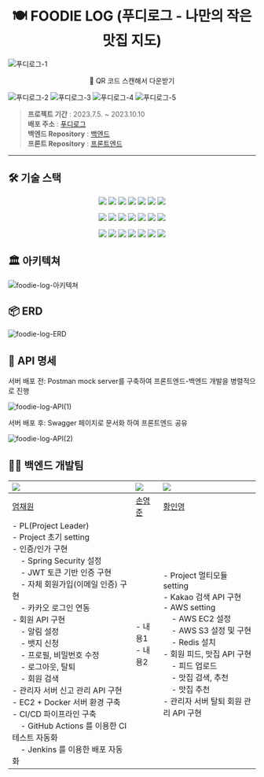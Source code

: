<div align=center><h1> 🍽️ FOODIE LOG (푸디로그 - 나만의 작은 맛집 지도) </h1></div>

![푸디로그-1](https://github.com/FoodieLog/foodie-log-server/assets/65496092/07c50a19-4e13-40d8-a644-faf0db9ca3cc)
<div align=center>🔼 QR 코드 스캔해서 다운받기 </div>

![푸디로그-2](https://github.com/FoodieLog/foodie-log-server/assets/65496092/4d56472a-06e9-42ee-951c-a7a91911133f)
![푸디로그-3](https://github.com/FoodieLog/foodie-log-server/assets/65496092/a6444321-57fe-4e74-be79-886ba5413a49)
![푸디로그-4](https://github.com/FoodieLog/foodie-log-server/assets/65496092/1d2283bc-b1f7-4fe4-9ac1-8562de8950f5)
![푸디로그-5](https://github.com/FoodieLog/foodie-log-server/assets/65496092/396d6204-0922-494c-8cc1-ec251000bae0)


> **프로젝트 기간** : 2023.7.5. ~ 2023.10.10 <br>
> **배포 주소** : [푸디로그](https://www.foodielog.shop)<br>
> **백엔드 Repository** : [백엔드](https://github.com/FoodieLog/foodie-log-server) <br>
> **프론트 Repository** : [프론트엔드](https://github.com/FoodieLog/foodie-log-client) <br>





---

## 🛠️ 기술 스택

<p align=center>
  <img src="https://img.shields.io/badge/Java (JDK 11)-437291?style=flat&logo=openjdk&logoColor=white">
  <img src="https://img.shields.io/badge/Spring Boot (2.7.14)-6DB33F?style=flat&logo=springboot&logoColor=white">
  <img src="https://img.shields.io/badge/Spring Data JPA-6DB33F?style=flat&logo=spring&logoColor=white">
  <img src="https://img.shields.io/badge/Spring Security-6DB33F?style=flat&logo=springsecurity&logoColor=white">
  <img src="https://img.shields.io/badge/JSON Web Tokens-000000?style=flat&logo=jsonwebtokens&logoColor=white">
  <img src="https://img.shields.io/badge/MySQL (8.0.34)-4479A1?style=flat&logo=mysql&logoColor=white">
  <img src="https://img.shields.io/badge/Redis-DC382D?style=flat&logo=redis&logoColor=white">
</p>

<p align=center>
  <img src="https://img.shields.io/badge/Gradle-02303A?style=flat&logo=gradle&logoColor=white">
  <img src="https://img.shields.io/badge/Github Actions-2088FF?style=flat&logo=github actions&logoColor=white">
  <img src="https://img.shields.io/badge/Jenkins-D24939?style=flat&logo=jenkins&logoColor=white">
  <img src="https://img.shields.io/badge/Docker-2496ED?style=flat&logo=docker&logoColor=white">
  <img src="https://img.shields.io/badge/Amazon EC2-FF9900?style=flat&logo=amazonec2&logoColor=white">
  <img src="https://img.shields.io/badge/Amazon S3-569A31?style=flat&logo=amazons3&logoColor=white">
  <img src="https://img.shields.io/badge/Amazon Route 53-8C4FFF?style=flat&logo=amazonroute53&logoColor=white">
</p>

<p align=center>
  <img src="https://img.shields.io/badge/github-181717?style=flat&logo=github&logoColor=white">
  <img src="https://img.shields.io/badge/IntelliJ IDEA-000000?style=flat&logo=IntelliJ IDEA&logoColor=white">
  <img src="https://img.shields.io/badge/Figma-F24E1E?style=flat-flat&logo=figma&logoColor=white">
  <img src="https://img.shields.io/badge/Postman-FF6C37?style=flat&logo=postman&logoColor=white">
  <img src="https://img.shields.io/badge/Swagger-85EA2D?style=flat&logo=swagger&logoColor=white">
  <img src="https://img.shields.io/badge/notion-000000?style=flat&logo=notion&logoColor=white">
  <img src="https://img.shields.io/badge/Discord-5865F2?style=flat&logo=discord&logoColor=white">
</p>

## 🏛️ 아키텍쳐

![foodie-log-아키텍쳐](https://github.com/FoodieLog/foodie-log-server/assets/65496092/510a661d-184f-47e8-88f6-88975075e969)

## 📦 ERD

![foodie-log-ERD](https://github.com/FoodieLog/foodie-log-server/assets/65496092/855d282c-c7c8-4908-989f-d0fab7c98348)

## 📄 API 명세

서버 배포 전: Postman mock server를 구축하여 프론트엔드-백엔드 개발을 병렬적으로 진행

![foodie-log-API(1)](https://github.com/FoodieLog/foodie-log-server/assets/65496092/f2e13c82-3d1a-4a90-9e61-5fc1498bd616)

서버 배포 후: Swagger 페이지로 문서화 하여 프론트엔드 공유

![foodie-log-API(2)](https://github.com/FoodieLog/foodie-log-server/assets/65496092/e56fbdee-652c-4975-93bf-3a3606f22eff)

## 🧑‍💻 백엔드 개발팀

| ![](https://avatars.githubusercontent.com/u/65496092?v=4)                                                                                                                                                                                                                                                                                                                                                                                                                                                                                                                                                                                                       | ![](https://avatars.githubusercontent.com/u/84082544?v=4) | ![](https://avatars.githubusercontent.com/u/86757234?v=4)                                                                                                                                                                                                                                                                                                             |
|:----------------------------------------------------------------------------------------------------------------------------------------------------------------------------------------------------------------------------------------------------------------------------------------------------------------------------------------------------------------------------------------------------------------------------------------------------------------------------------------------------------------------------------------------------------------------------------------------------------------------------------------------------------------|:----------------------------------------------------------|:----------------------------------------------------------------------------------------------------------------------------------------------------------------------------------------------------------------------------------------------------------------------------------------------------------------------------------------------------------------------|
| [엄채원](https://github.com/chaewon12)                                                                                                                                                                                                                                                                                                                                                                                                                                                                                                                                                                                                                             | [손영준](https://github.com/sohn919)                         | [황인영](https://github.com/inyoung0215)                                                                                                                                                                                                                                                                                                                                 |
| - PL(Project Leader)<br/>- Project 초기 setting<br/>- 인증/인가 구현<br/>&nbsp;&nbsp;&nbsp;&nbsp;- Spring Security 설정<br/>&nbsp;&nbsp;&nbsp;&nbsp;- JWT 토큰 기반 인증 구현<br/>&nbsp;&nbsp;&nbsp;&nbsp;- 자체 회원가입(이메일 인증) 구현<br/>&nbsp;&nbsp;&nbsp;&nbsp;- 카카오 로그인 연동<br/>- 회원 API 구현<br/>&nbsp;&nbsp;&nbsp;&nbsp;- 알림 설정<br/>&nbsp;&nbsp;&nbsp;&nbsp;- 뱃지 신청<br/>&nbsp;&nbsp;&nbsp;&nbsp;- 프로필, 비밀번호 수정<br/>&nbsp;&nbsp;&nbsp;&nbsp;- 로그아웃, 탈퇴<br/>&nbsp;&nbsp;&nbsp;&nbsp;- 회원 검색<br/>- 관리자 서버 신고 관리 API 구현<br/>- EC2 + Docker 서버 환경 구축<br/>- CI/CD 파이프라인 구축<br/>&nbsp;&nbsp;&nbsp;&nbsp;- GitHub Actions 를 이용한 CI 테스트 자동화<br/>&nbsp;&nbsp;&nbsp;&nbsp;- Jenkins 를 이용한 배포 자동화 | - 내용1<br/> - 내용2                                          | - Project 멀티모듈 setting<br/>- Kakao 검색 API 구현<br/>- AWS setting<br/>&nbsp;&nbsp;&nbsp;&nbsp;- AWS EC2 설정<br/>&nbsp;&nbsp;&nbsp;&nbsp;- AWS S3 설정 및 구현<br/>&nbsp;&nbsp;&nbsp;&nbsp;- Redis 설치<br/>- 회원 피드, 맛집 API 구현<br/>&nbsp;&nbsp;&nbsp;&nbsp;- 피드 업로드<br/>&nbsp;&nbsp;&nbsp;&nbsp;- 맛집 검색, 추천<br/>&nbsp;&nbsp;&nbsp;&nbsp;- 맛집 추천<br/>- 관리자 서버 탈퇴 회원 관리 API 구현<br/> |



